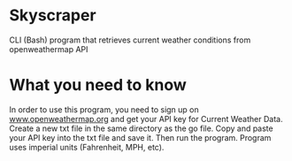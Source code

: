 # Skyscraper
CLI (Bash) program that retrieves current weather conditions from openweathermap API

# What you need to know
In order to use this program, you need to sign up on www.openweathermap.org and get your API key for 
Current Weather Data. Create a new txt file in the same directory as the go file. Copy and paste your
API key into the txt file and save it. Then run the program. Program uses imperial units (Fahrenheit, MPH, etc).
